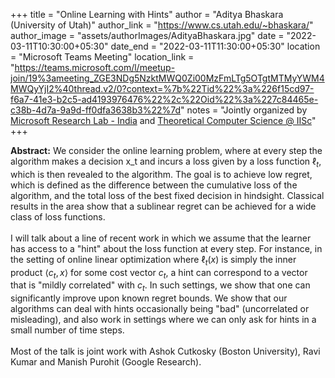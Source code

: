 +++
title = "Online Learning with Hints"
author = "Aditya Bhaskara (University of Utah)"
author_link = "https://www.cs.utah.edu/~bhaskara/"
author_image = "assets/authorImages/AdityaBhaskara.jpg"
date = "2022-03-11T10:30:00+05:30"
date_end = "2022-03-11T11:30:00+05:30"
location = "Microsoft Teams Meeting"
location_link = "https://teams.microsoft.com/l/meetup-join/19%3ameeting_ZGE3NDg5NzktMWQ0Zi00MzFmLTg5OTgtMTMyYWM4MWQyYjI2%40thread.v2/0?context=%7b%22Tid%22%3a%226f15cd97-f6a7-41e3-b2c5-ad4193976476%22%2c%22Oid%22%3a%227c84465e-c38b-4d7a-9a9d-ff0dfa3638b3%22%7d"
notes = "Jointly organized by <a href = "https://www.microsoft.com/en-us/research/lab/microsoft-research-india/" target= "_blank">Microsoft Research Lab - India</a> and <a href='https://www.csa.iisc.ac.in/theoretical-computer-science/' target= "_blank">Theoretical Computer Science @ IISc</a>"
+++

<b>Abstract:</b> We consider the online learning problem, where at every step the algorithm makes a decision x_t and
incurs a loss given by a loss function $\ell_t$, which is then revealed to the algorithm. The goal is to achieve low
regret, which is defined as the difference between the cumulative loss of the algorithm, and the total loss of the best
fixed decision in hindsight. Classical results in the area show that a sublinear regret can be achieved for a wide
class of loss functions.
<br><br>
I will talk about a line of recent work in which we assume that the learner has access to a "hint" about the loss
function at every step. For instance, in the setting of online linear optimization where $\ell_t(x)$ is simply the
inner product $\langle c_t, x\rangle$ for some cost vector $c_t$, a hint can correspond to a vector that is
"mildly correlated" with $c_t$. In such settings, we show that one can significantly improve upon known regret bounds.
We show that our algorithms can deal with hints occasionally being "bad" (uncorrelated or misleading), and also work in
settings where we can only ask for hints in a small number of time steps.
<br><br>
Most of the talk is joint work with Ashok Cutkosky (Boston University), Ravi Kumar and Manish Purohit (Google Research).
